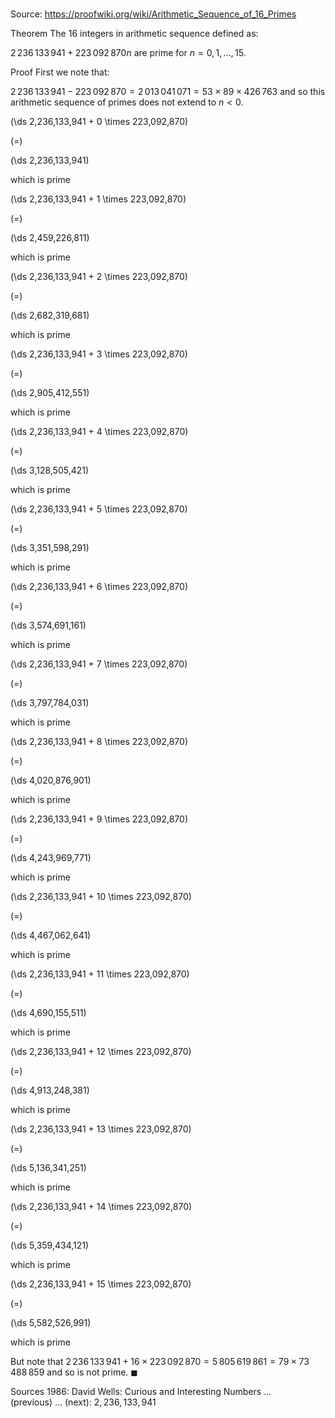 # 

Source: https://proofwiki.org/wiki/Arithmetic_Sequence_of_16_Primes

Theorem
The $16$ integers in arithmetic sequence defined as:

$2\,236\,133\,941 + 223\,092\,870 n$
are prime for $n = 0, 1, \ldots, 15$.


Proof
First we note that:

$2\,236\,133\,941 - 223\,092\,870 = 2\,013\,041\,071 = 53 \times 89 \times 426\,763$
and so this arithmetic sequence of primes does not extend to $n < 0$.















\(\ds 2\,236\,133\,941 + 0 \times 223\,092\,870\)

\(=\)







\(\ds 2\,236\,133\,941\)





which is prime














\(\ds 2\,236\,133\,941 + 1 \times 223\,092\,870\)

\(=\)







\(\ds 2\,459\,226\,811\)





which is prime














\(\ds 2\,236\,133\,941 + 2 \times 223\,092\,870\)

\(=\)







\(\ds 2\,682\,319\,681\)





which is prime














\(\ds 2\,236\,133\,941 + 3 \times 223\,092\,870\)

\(=\)







\(\ds 2\,905\,412\,551\)





which is prime














\(\ds 2\,236\,133\,941 + 4 \times 223\,092\,870\)

\(=\)







\(\ds 3\,128\,505\,421\)





which is prime














\(\ds 2\,236\,133\,941 + 5 \times 223\,092\,870\)

\(=\)







\(\ds 3\,351\,598\,291\)





which is prime














\(\ds 2\,236\,133\,941 + 6 \times 223\,092\,870\)

\(=\)







\(\ds 3\,574\,691\,161\)





which is prime














\(\ds 2\,236\,133\,941 + 7 \times 223\,092\,870\)

\(=\)







\(\ds 3\,797\,784\,031\)





which is prime














\(\ds 2\,236\,133\,941 + 8 \times 223\,092\,870\)

\(=\)







\(\ds 4\,020\,876\,901\)





which is prime














\(\ds 2\,236\,133\,941 + 9 \times 223\,092\,870\)

\(=\)







\(\ds 4\,243\,969\,771\)





which is prime














\(\ds 2\,236\,133\,941 + 10 \times 223\,092\,870\)

\(=\)







\(\ds 4\,467\,062\,641\)





which is prime














\(\ds 2\,236\,133\,941 + 11 \times 223\,092\,870\)

\(=\)







\(\ds 4\,690\,155\,511\)





which is prime














\(\ds 2\,236\,133\,941 + 12 \times 223\,092\,870\)

\(=\)







\(\ds 4\,913\,248\,381\)





which is prime














\(\ds 2\,236\,133\,941 + 13 \times 223\,092\,870\)

\(=\)







\(\ds 5\,136\,341\,251\)





which is prime














\(\ds 2\,236\,133\,941 + 14 \times 223\,092\,870\)

\(=\)







\(\ds 5\,359\,434\,121\)





which is prime














\(\ds 2\,236\,133\,941 + 15 \times 223\,092\,870\)

\(=\)







\(\ds 5\,582\,526\,991\)





which is prime




But note that $2\,236\,133\,941 + 16 \times 223\,092\,870 = 5\,805\,619\,861 = 79 \times 73\,488\,859$ and so is not prime.
$\blacksquare$


Sources
1986: David Wells: Curious and Interesting Numbers ... (previous) ... (next): $2,236,133,941$




